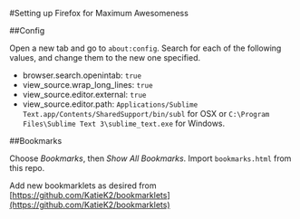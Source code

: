 #Setting up Firefox for Maximum Awesomeness

##Config

Open a new tab and go to `about:config`. Search for each of the following values, and change them to the new one specified.

 * browser.search.openintab: `true`
 * view_source.wrap_long_lines: `true`
 * view_source.editor.external: `true`
 * view_source.editor.path: `Applications/Sublime Text.app/Contents/SharedSupport/bin/subl` for OSX or `C:\Program Files\Sublime Text 3\sublime_text.exe` for Windows.

##Bookmarks

Choose *Bookmarks*, then *Show All Bookmarks*. Import `bookmarks.html` from this repo.

Add new bookmarklets as desired from [https://github.com/KatieK2/bookmarklets](https://github.com/KatieK2/bookmarklets)
